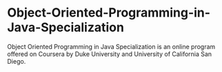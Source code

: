 # Object-Oriented-Programming-in-Java-Specialization
Object Oriented Programming in Java Specialization is an online program offered on Coursera by Duke University and University of California San Diego.
